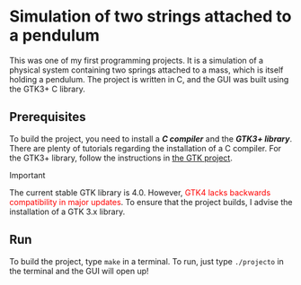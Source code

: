 # Simulation of two strings attached to a pendulum

This was one of my first programming projects. It is a simulation of a physical system containing two springs attached to a mass, which is itself holding a pendulum. The project is written in C, and the GUI was built using the GTK3+ C library.

## Prerequisites

To build the project, you need to install a ***C compiler*** and the ***GTK3+ library***. There are plenty of tutorials regarding the installation of a C compiler. For the GTK3+ library, follow the instructions in [the GTK project](https://www.gtk.org/docs/installations/).

> [!IMPORTANT]
> The current stable GTK library is 4.0. However, <span style="color:red;">GTK4 lacks backwards compatibility in major updates</span>. To ensure that the project builds, I advise the installation of a GTK 3.x library.

## Run

To build the project, type `make` in a terminal.
To run, just type `./projecto` in the terminal and the GUI will open up!

